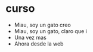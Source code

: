 # curso
* Miau, soy un gato creo
* Miau, soy un gato, claro que i
* Una vez mas
* Ahora desde la web
